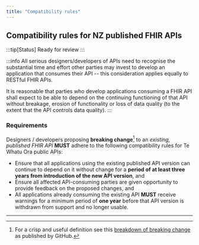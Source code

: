 ```yaml
---
title: "Compatibility rules"
---
```


## Compatibility rules for NZ published FHIR APIs

:::tip[Status]
Ready for review
:::

:::info
All serious designers/developers of APIs need to recognise the substantial time and effort other parties may invest to develop an application that consumes their API -- this consideration applies equally to RESTful FHIR APIs.

It is reasonable that parties who develop applications consuming a FHIR API shall expect to be able to depend on the continuing functioning of that API without breakage, erosion of functionality or loss of data quality (to the extent that the API controls data quality).
:::

### Requirements

Designers / developers proposing **breaking change**[^1] to an *existing, published FHIR API* **MUST** adhere to the following compatibility rules for Te Whatu Ora public APIs:

- Ensure that all applications using the existing published API version can continue to depend on it without change for a **period of at least three years from introduction of the new API version**, and  
- Ensure all affected API-consuming parties are given opportunity to provide feedback on the proposed changes, and  
- All applications already consuming the existing API **MUST** receive warnings for a minimum period of **one year** before that API version is withdrawn from support and no longer usable.  

---

[^1]: For a crisp and useful definition see this [breakdown of breaking change](https://docs.github.com/en/rest/overview/breaking-changes?apiVersion=2022-11-28#about-breaking-changes-in-the-rest-api) as published by GitHub.

